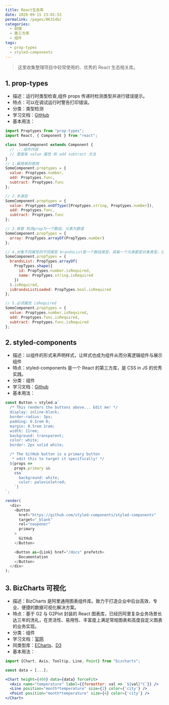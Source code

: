 ```yaml
---
title: React生态库
date: 2020-09-15 23:01:53
permalink: /pages/06314b/
categories:
  - 前端
  - 第三方库
  - 组件
tags:
  - prop-types
  - styled-components
---
```


> 这里收集整理项目中较常使用的、优秀的 React 生态相关库。

## 1. prop-types

- 描述：运行时类型检查,组件 props 传递时检测类型并进行错误提示。
- 特点：可以在调试运行时警告打印错误。
- 分类：类型检测
- 学习文档：[GitHub](https://github.com/facebook/prop-types)
- 基本用法：

```js
import Proptypes from "prop-types";
import React, { Component } from "react";

class SomeComponent extends Component {
  // ...组件内容
  // 里面有 value 属性 和 add subtract 方法
}
// 1.最简单的使用
SomeComponent.proptypes = {
  value: Proptypes.number,
  add: Proptypes.func,
  subtract: Proptypes.func
};

// 2.多类型
SomeComponent.proptypes = {
  value: Proptypes.onOfType([Proptypes.string, Proptypes.number]),
  add: Proptypes.func,
  subtract: Proptypes.func
};

// 3.嵌套 检测prop为一个数组，元素为数值
SomeComponent.propTypes = {
  array: PropTypes.arrayOf(PropTypes.number)
};

// 4.对象不同属性的不同类型 brandsList是一个数组类型，其每一个元素都是对象类型，分别对每个对象进行检测。
SomeComponent.propTypes = {
  brandsList: PropTypes.arrayOf(
    PropTypes.shape({
      id: PropTypes.number.isRequired,
      name: PropTypes.string.isRequired
    })
  ).isRequired,
  isBrandsListLoaded: PropTypes.bool.isRequired
};

// 5.必须属性 isRequired
SomeComponent.proptypes = {
  value: Proptypes.number.isRequired,
  add: Proptypes.func.isRequired,
  subtract: Proptypes.func.isRequired
};
```

## 2. styled-components

- 描述：以组件的形式来声明样式，让样式也成为组件从而分离逻辑组件与展示组件
- 特点：styled-components 是一个 React 的第三方库，是 CSS in JS 的优秀实践。
- 分类：组件
- 学习文档：[Github](https://github.com/styled-components/styled-components)
- 基本用法：

```js
const Button = styled.a`
  /* This renders the buttons above... Edit me! */
  display: inline-block;
  border-radius: 3px;
  padding: 0.5rem 0;
  margin: 0.5rem 1rem;
  width: 11rem;
  background: transparent;
  color: white;
  border: 2px solid white;

  /* The GitHub button is a primary button
   * edit this to target it specifically! */
  ${props =>
    props.primary &&
    css`
      background: white;
      color: palevioletred;
    `}
`;

render(
  <div>
    <Button
      href="https://github.com/styled-components/styled-components"
      target="_blank"
      rel="noopener"
      primary
    >
      GitHub
    </Button>

    <Button as={Link} href="/docs" prefetch>
      Documentation
    </Button>
  </div>
);
```

## 3. BizCharts 可视化

- 描述：BizCharts 是阿里通用图表组件库。致力于打造企业中后台高效、专业、便捷的数据可视化解决方案。
- 特点：基于 G2 与 G2Plot 封装的 React 图表库，已经历阿里复杂业务场景长达三年的洗礼，在灵活性、易用性、丰富度上满足常规图表和高度自定义图表的业务实现。
- 分类：组件
- 学习文档：[官网](https://bizcharts.net/products/bizCharts)
- 同类型库：[ECharts](https://echarts.apache.org/zh/index.html)、[D3](https://d3js.org/)
- 基本用法：

```jsx
import {Chart, Axis, Tooltip, Line, Point} from "bizcharts";

const data = [...];

<Chart height={400} data={data} forceFit>
  <Axis name="temperature" label={{formatter: val => `${val}°C`}} />
  <Line position="month*temperature" size={2} color={'city'} />
  <Point position="month*temperature" size={4} color={'city'} />
</Chart>
```
